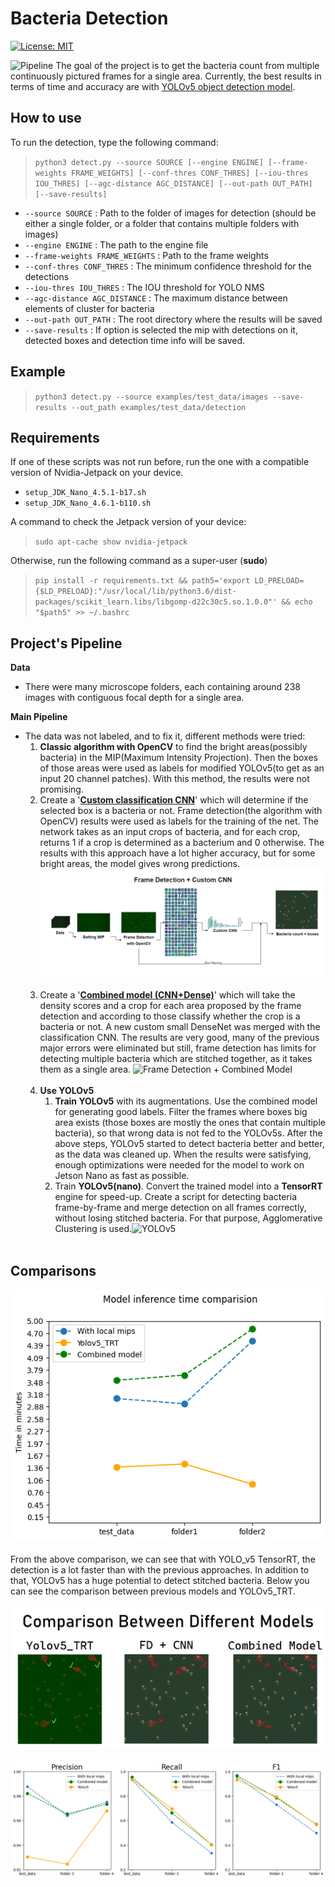 # Bacteria Detection
[![License: MIT](https://img.shields.io/badge/License-MIT-green.svg)](https://opensource.org/licenses/MIT)

![Pipeline](examples/.resources/pipeline.gif)
The goal of the project is to get the bacteria count from multiple continuously pictured frames for a single area. Currently, the best results in terms of time and accuracy are with [YOLOv5 object detection model](https://github.com/ultralytics/yolov5).

## How to use
To run the detection, type the following command:

> `python3 detect.py --source SOURCE [--engine ENGINE] [--frame-weights FRAME_WEIGHTS] [--conf-thres CONF_THRES] [--iou-thres IOU_THRES] [--agc-distance AGC_DISTANCE] [--out-path OUT_PATH] [--save-results]`

- `--source SOURCE` : Path to the folder of images for detection (should be either a single folder, or a folder that contains multiple folders with images)
- `--engine ENGINE` : The path to the engine file
- `--frame-weights FRAME_WEIGHTS` : Path to the frame weights
- `--conf-thres CONF_THRES` : The minimum confidence threshold for the detections
- `--iou-thres IOU_THRES` : The IOU threshold for YOLO NMS
- `--agc-distance AGC_DISTANCE` : The maximum distance between elements of cluster for bacteria
- `--out-path OUT_PATH` : The root directory where the results will be saved
- `--save-results` : If option is selected the mip with detections on it, detected boxes and detection time info will be saved.

## Example
> `python3 detect.py --source examples/test_data/images --save-results --out_path examples/test_data/detection`

## Requirements
If one of these scripts was not run before, run the one with a compatible version of Nvidia-Jetpack on your device.
- `setup_JDK_Nano_4.5.1-b17.sh`
- `setup_JDK_Nano_4.6.1-b110.sh` 

A command to check the Jetpack version of your device:
> `sudo apt-cache show nvidia-jetpack`

Otherwise, run the following command as a super-user (**sudo**) 
> `pip install -r requirements.txt && path5='export LD_PRELOAD={$LD_PRELOAD}:"/usr/local/lib/python3.6/dist-packages/scikit_learn.libs/libgomp-d22c30c5.so.1.0.0"' && echo "$path5" >> ~/.bashrc`

## Project's Pipeline

**Data**
- There were many microscope folders, each containing around 238 images with contiguous focal depth for a single area.

**Main Pipeline**
- The data was not labeled, and to fix it, different methods were tried:
  1. **Classic algorithm with OpenCV** to find the bright areas(possibly bacteria) in the MIP(Maximum Intensity Projection). Then the boxes of those areas were used as labels for modified YOLOv5(to get as an input 20 channel patches). With this method, the results were not promising.
  2. Create a '[**Custom classification CNN**](https://gitlab.com/sven.badalyan/testo_jetson/-/tree/main)' which will determine if the selected box is a bacteria or not. Frame detection(the algorithm with OpenCV) results were used as labels for the training of the net. The network takes as an input crops of bacteria, and for each crop, returns 1 if a crop is determined as a bacterium and 0 otherwise. The results with this approach have a lot higher accuracy, but for some bright areas, the model gives wrong predictions.![Frame Detection + Custom CNN](examples/.resources/CNN.png)<br><br>
  3. Create a '[**Combined model (CNN+Dense)**](https://gitlab.com/sven.badalyan/testo_jetson/-/tree/local_mip_density_std_branch)' which will take the density scores and a crop for each area proposed by the frame detection and according to those classify whether the crop is a bacteria or not. A new custom small DenseNet was merged with the classification CNN. The results are very good, many of the previous major errors were eliminated but still, frame detection has limits for detecting multiple bacteria which are stitched together, as it takes them as a single area. ![Frame Detection + Combined Model](examples/.resources/Combined.png)<br><br>
  4. **Use YOLOv5**
     1. **Train YOLOv5** with its augmentations. Use the combined model for generating good labels. Filter the frames where boxes big area exists (those boxes are mostly the ones that contain multiple bacteria), so that wrong data is not fed to the YOLOv5s. After the above steps, YOLOv5 started to detect bacteria better and better, as the data was cleaned up. When the results were satisfying, enough optimizations were needed for the model to work on Jetson Nano as fast as possible.
     2. Train **YOLOv5(nano)**. Convert the trained model into a **TensorRT** engine for speed-up. Create a script for detecting bacteria frame-by-frame and merge detection on all frames correctly, without losing stitched bacteria. For that purpose, Agglomerative Clustering is used.![YOLOv5](examples/.resources/Yolov5.png)<br><br>

## Comparisons
![Time Comparison](examples/.resources/time.png)<br><br>
From the above comparison, we can see that with YOLO_v5 TensorRT, the detection is a lot faster than with the previous approaches. In addition to that, YOLOv5 has a huge potential to detect stitched bacteria. Below you can see the comparison between previous models and YOLOv5_TRT.
<br><br>![Detection Comparison](examples/.resources/comparison.png)
<br><br>![Detection Comparison](examples/.resources/metrics.png)
